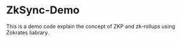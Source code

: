 # ZkSync-Demo

This is a demo code explain the concept of ZKP and zk-rollups using Zokrates liabrary.
